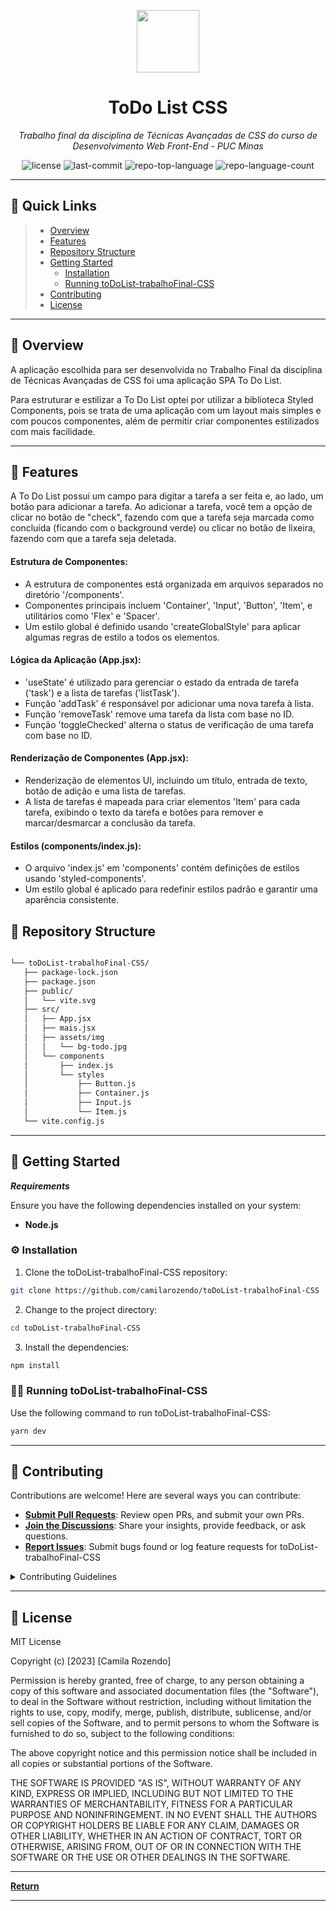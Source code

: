 <p align="center">
  <img src="https://camo.githubusercontent.com/a4e71a0942263821f4cb9213b2808af909e46967d9ed3ccee6e7e122f276efd6/68747470733a2f2f696d672e69636f6e73382e636f6d2f65787465726e616c2d74616c2d72657669766f2d726567756c61722d74616c2d72657669766f2f39362f65787465726e616c2d726561646d652d69732d612d656173792d746f2d6275696c642d612d646576656c6f7065722d6875622d746861742d6164617074732d746f2d7468652d757365722d6c6f676f2d726567756c61722d74616c2d72657669766f2e706e67" width="100" />
</p>
<p align="center">
    <h1 align="center">ToDo List CSS</h1>
</p>
<p align="center">
    <em>Trabalho final da disciplina de Técnicas Avançadas de CSS do curso de Desenvolvimento Web Front-End - PUC Minas</em>
</p>
<p align="center">
	<img src="https://img.shields.io/github/license/camilarozendo/toDoList-trabalhoFinal-CSS?style=default&color=0080ff" alt="license">
	<img src="https://img.shields.io/github/last-commit/camilarozendo/toDoList-trabalhoFinal-CSS?style=default&color=0080ff" alt="last-commit">
	<img src="https://img.shields.io/github/languages/top/camilarozendo/toDoList-trabalhoFinal-CSS?style=default&color=0080ff" alt="repo-top-language">
	<img src="https://img.shields.io/github/languages/count/camilarozendo/toDoList-trabalhoFinal-CSS?style=default&color=0080ff" alt="repo-language-count">
<p>
<p align="center">
	<!-- default option, no dependency badges. -->
</p>
<hr>

## 🔗 Quick Links

> - [ Overview](#-overview)
> - [ Features](#-features)
> - [ Repository Structure](#-repository-structure)
> - [ Getting Started](#-getting-started)
>   - [ Installation](#-installation)
>   - [ Running toDoList-trabalhoFinal-CSS](#-running-toDoList-trabalhoFinal-CSS)
> - [ Contributing](#-contributing)
> - [ License](#-license)

---

## 📍 Overview

A aplicação escolhida para ser desenvolvida no Trabalho Final da disciplina de Técnicas Avançadas de CSS foi uma aplicação SPA To Do List. 

Para estruturar e estilizar a To Do List optei por utilizar a biblioteca Styled Components, pois se trata de uma aplicação com um layout mais simples e com poucos componentes, além de permitir criar componentes estilizados com mais facilidade.

---

## 🔮 Features

A To Do List possui um campo para digitar a tarefa a ser feita e, ao lado, um botão para adicionar a tarefa. Ao adicionar a tarefa, você tem a opção de clicar no botão de "check", fazendo com que a tarefa seja marcada como concluída (ficando com o background verde) ou clicar no botão de lixeira, fazendo com que a tarefa seja deletada.

#### Estrutura de Componentes:
* A estrutura de componentes está organizada em arquivos separados no diretório '/components'.
* Componentes principais incluem 'Container', 'Input', 'Button', 'Item', e utilitários como 'Flex' e 'Spacer'.
* Um estilo global é definido usando 'createGlobalStyle' para aplicar algumas regras de estilo a todos os elementos.

#### Lógica da Aplicação (App.jsx):
* 'useState' é utilizado para gerenciar o estado da entrada de tarefa ('task') e a lista de tarefas ('listTask').
* Função 'addTask' é responsável por adicionar uma nova tarefa à lista.
* Função 'removeTask' remove uma tarefa da lista com base no ID.
* Função 'toggleChecked' alterna o status de verificação de uma tarefa com base no ID.


#### Renderização de Componentes (App.jsx):
* Renderização de elementos UI, incluindo um título, entrada de texto, botão de adição e uma lista de tarefas.
* A lista de tarefas é mapeada para criar elementos 'Item' para cada tarefa, exibindo o texto da tarefa e botões para remover e marcar/desmarcar a conclusão da tarefa.

#### Estilos (components/index.js):
* O arquivo 'index.js' em 'components' contém definições de estilos usando 'styled-components'.
* Um estilo global é aplicado para redefinir estilos padrão e garantir uma aparência consistente.


## 🧩 Repository Structure

```sh

└── toDoList-trabalhoFinal-CSS/
   ├── package-lock.json
   ├── package.json
   ├── public/
   │   └── vite.svg
   ├── src/
   │   ├── App.jsx
   │   ├── mais.jsx
   │   ├── assets/img
   │   │   └── bg-todo.jpg
   │   └── components
   │       ├── index.js
   │       └── styles
   │           ├── Button.js
   │           ├── Container.js
   │           ├── Input.js
   │           └── Item.js
   └── vite.config.js
```

---

## 🚀 Getting Started

***Requirements***

Ensure you have the following dependencies installed on your system:

* **Node.js**

### ⚙️ Installation

1. Clone the toDoList-trabalhoFinal-CSS repository:

```sh
git clone https://github.com/camilarozendo/toDoList-trabalhoFinal-CSS
```

2. Change to the project directory:

```sh
cd toDoList-trabalhoFinal-CSS
```

3. Install the dependencies:

```sh
npm install
```

### 👩‍💻 Running toDoList-trabalhoFinal-CSS

Use the following command to run toDoList-trabalhoFinal-CSS:

```sh
yarn dev
```


---


##  🤝 Contributing

Contributions are welcome! Here are several ways you can contribute:

- **[Submit Pull Requests](https://github/camilarozendo/toDoList-trabalhoFinal-CSS/blob/main/CONTRIBUTING.md)**: Review open PRs, and submit your own PRs.
- **[Join the Discussions](https://github/camilarozendo/toDoList-trabalhoFinal-CSS/discussions)**: Share your insights, provide feedback, or ask questions.
- **[Report Issues](https://github/camilarozendo/toDoList-trabalhoFinal-CSS/issues)**: Submit bugs found or log feature requests for toDoList-trabalhoFinal-CSS
<details closed>
    <summary>Contributing Guidelines</summary>

1. **Fork the Repository**: Start by forking the project repository to your GitHub account.
2. **Clone Locally**: Clone the forked repository to your local machine using a Git client.
   ```sh
   git clone https://github.com/camilarozendo/toDoList-trabalhoFinal-CSS
   ```
3. **Create a New Branch**: Always work on a new branch, giving it a descriptive name.
   ```sh
   git checkout -b new-feature-x
   ```
4. **Make Your Changes**: Develop and test your changes locally.
5. **Commit Your Changes**: Commit with a clear message describing your updates.
   ```sh
   git commit -m 'Implemented new feature x.'
   ```
6. **Push to GitHub**: Push the changes to your forked repository.
   ```sh
   git push origin new-feature-x
   ```
7. **Submit a Pull Request**: Create a PR against the original project repository. Clearly describe the changes and their motivations.

Once your PR is reviewed and approved, it will be merged into the main branch.

</details>

---

##  📄 License

MIT License

Copyright (c) [2023] [Camila Rozendo]

Permission is hereby granted, free of charge, to any person obtaining a copy
of this software and associated documentation files (the "Software"), to deal
in the Software without restriction, including without limitation the rights
to use, copy, modify, merge, publish, distribute, sublicense, and/or sell
copies of the Software, and to permit persons to whom the Software is
furnished to do so, subject to the following conditions:

The above copyright notice and this permission notice shall be included in all
copies or substantial portions of the Software.

THE SOFTWARE IS PROVIDED "AS IS", WITHOUT WARRANTY OF ANY KIND, EXPRESS OR
IMPLIED, INCLUDING BUT NOT LIMITED TO THE WARRANTIES OF MERCHANTABILITY,
FITNESS FOR A PARTICULAR PURPOSE AND NONINFRINGEMENT. IN NO EVENT SHALL THE
AUTHORS OR COPYRIGHT HOLDERS BE LIABLE FOR ANY CLAIM, DAMAGES OR OTHER
LIABILITY, WHETHER IN AN ACTION OF CONTRACT, TORT OR OTHERWISE, ARISING FROM,
OUT OF OR IN CONNECTION WITH THE SOFTWARE OR THE USE OR OTHER DEALINGS IN THE
SOFTWARE.

---


[**Return**](#-quick-links)

---